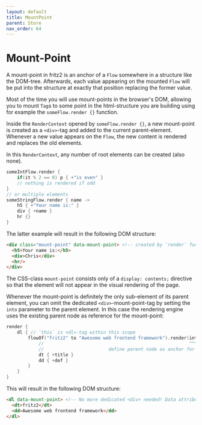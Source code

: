 ```yaml
---
layout: default
title: MountPoint
parent: Store
nav_order: 64
---
```

# Mount-Point

A mount-point in fritz2 is an anchor of a `Flow` somewhere in a structure like the DOM-tree. Afterwards, each value 
appearing on the mounted `Flow` will be put into the structure at exactly that position replacing the former value.

Most of the time you will use mount-points in the browser's DOM, allowing you to mount `Tag`s to some point in the 
html-structure you are building using for example the `someFlow.render {}` function.

Inside the `RenderContext` opened by `someFlow.render {}`, a new mount-point is created as a `<div>`-tag and 
added to the current parent-element. Whenever a new value appears on the `Flow`, the new content is rendered 
and replaces the old elements.

In this `RenderContext`, any number of root elements can be created (also none).
```kotlin
someIntFlow.render {
    if(it % 2 == 0) p { +"is even" }
    // nothing is rendered if odd        
}
// or multiple elements
someStringFlow.render { name ->
    h5 { +"Your name is:" }
    div { +name }
    hr {}
}
```
The latter example will result in the following DOM structure:
```html
<div class="mount-point" data-mount-point> <!-- created by `render` function -->
  <h5>Your name is:</h5>
  <div>Chris</div>
  <hr/>
</div>
```
The CSS-class `mount-point` consists only of a `display: contents;` directive so that the element will not appear
in the visual rendering of the page.

Whenever the mount-point is definitely the only sub-element of its parent element, you can omit the dedicated 
`<div>`-mount-point-tag by setting the `into` parameter to the parent element. In this case the rendering engine
uses the existing parent node as reference for the mount-point:
```kotlin
render {
    dl { // `this` is <dl>-tag within this scope
        flowOf("fritz2" to "Awesome web frontend framework").render(into = this) { (title, def) ->
            //                                                      ^^^^^^^^^^^
            //                        define parent node as anchor for mounting    
            dt { +title }
            dd { +def }
        }
    }
}
```
This will result in the following DOM structure:
```html
<dl data-mount-point> <!-- No more dedicated <div> needed! Data attribute gives hint that tag is a mount-point -->
  <dt>fritz2</dt>
  <dd>Awesome web frontend framework</dd>
</dl>
```